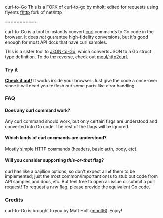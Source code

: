 curl-to-Go
This is a FORK of curl-to-go by mholt; edited for requests using flyents [fhttp](https://github.com/useflyent/fhttp) fork of net/http

===========

curl-to-Go is a tool to instantly convert [curl](http://curl.haxx.se) commands to Go code in the browser. It does *not* guarantee high-fidelity conversions, but it's good enough for most API docs that have curl samples.

This is a sister tool to [JSON-to-Go](https://mholt.github.io/json-to-go), which converts JSON to a Go struct type definition. To do the reverse, check out [moul/http2curl](https://github.com/moul/http2curl).

### Try it

**[Check it out!](https://mholt.github.io/curl-to-go)** It works inside your browser. Just give the code a once-over since it will need you to flesh out some parts like error handling.


### FAQ

#### Does any curl command work?

Any curl command should work, but only certain flags are understood and converted into Go code. The rest of the flags will be ignored.

#### Which kinds of curl commands are understood?

Mostly simple HTTP commands (headers, basic auth, body, etc).

#### Will you consider supporting *this-or-that* flag?

curl has like a bajillion options, so don't expect all of them to be implemented; just the most common/important ones to stub out code from API samples and docs, etc. But feel free to open an issue or submit a pull request! To request a new flag, please provide the equivalent Go code.



### Credits

curl-to-Go is brought to you by Matt Holt ([mholt6](https://twitter.com/mholt6)). Enjoy!

